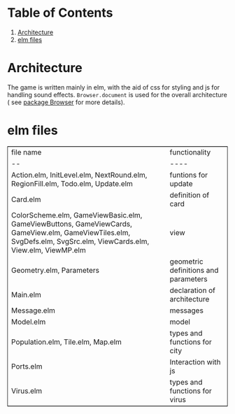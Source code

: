 
# Table of Contents

1.  [Architecture](#orge34c4bb)
2.  [elm files](#org792a96d)


<a id="orge34c4bb"></a>

# Architecture

The game is written mainly in elm, with the aid of css for styling and js for handling sound effects.
`Browser.document` is used for the overall architecture ( see [package Browser](https://package.elm-lang.org/packages/elm/browser/latest/Browser#document) for more details).


<a id="org792a96d"></a>

# elm files

<table border="2" cellspacing="0" cellpadding="6" rules="groups" frame="hsides">


<colgroup>
<col  class="org-left" />

<col  class="org-left" />
</colgroup>
<tbody>
<tr>
<td class="org-left">file name</td>
<td class="org-left">functionality</td>
</tr>


<tr>
<td class="org-left">--</td>
<td class="org-left">----</td>
</tr>


<tr>
<td class="org-left">Action.elm, InitLevel.elm, NextRound.elm, RegionFill.elm, Todo.elm, Update.elm</td>
<td class="org-left">funtions for update</td>
</tr>


<tr>
<td class="org-left">Card.elm</td>
<td class="org-left">definition of card</td>
</tr>


<tr>
<td class="org-left">ColorScheme.elm, GameViewBasic.elm, GameViewButtons, GameViewCards, GameView.elm, GameViewTiles.elm, SvgDefs.elm, SvgSrc.elm, ViewCards.elm, View.elm, ViewMP.elm</td>
<td class="org-left">view</td>
</tr>


<tr>
<td class="org-left">Geometry.elm, Parameters</td>
<td class="org-left">geometric definitions and parameters</td>
</tr>


<tr>
<td class="org-left">Main.elm</td>
<td class="org-left">declaration of architecture</td>
</tr>


<tr>
<td class="org-left">Message.elm</td>
<td class="org-left">messages</td>
</tr>


<tr>
<td class="org-left">Model.elm</td>
<td class="org-left">model</td>
</tr>


<tr>
<td class="org-left">Population.elm, Tile.elm, Map.elm</td>
<td class="org-left">types and functions for city</td>
</tr>


<tr>
<td class="org-left">Ports.elm</td>
<td class="org-left">Interaction with js</td>
</tr>


<tr>
<td class="org-left">Virus.elm</td>
<td class="org-left">types and functions for virus</td>
</tr>
</tbody>
</table>


